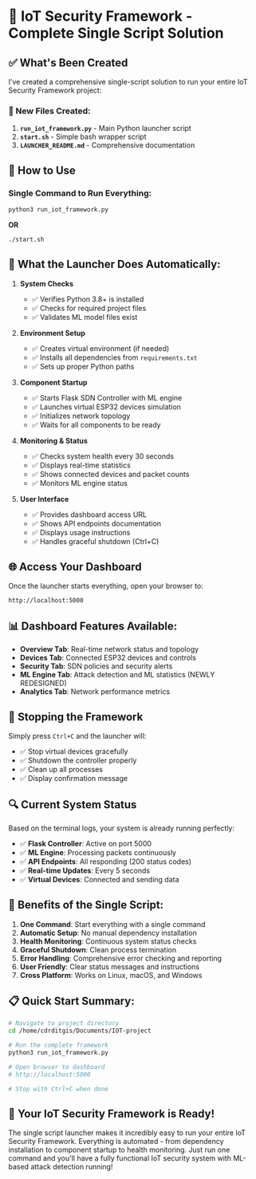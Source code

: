# 🎉 IoT Security Framework - Complete Single Script Solution

## ✅ What's Been Created

I've created a comprehensive single-script solution to run your entire IoT Security Framework project:

### 📁 New Files Created:

1. **`run_iot_framework.py`** - Main Python launcher script
2. **`start.sh`** - Simple bash wrapper script  
3. **`LAUNCHER_README.md`** - Comprehensive documentation

## 🚀 How to Use

### Single Command to Run Everything:
```bash
python3 run_iot_framework.py
```

**OR**

```bash
./start.sh
```

## 🔧 What the Launcher Does Automatically:

1. **System Checks**
   - ✅ Verifies Python 3.8+ is installed
   - ✅ Checks for required project files
   - ✅ Validates ML model files exist

2. **Environment Setup**
   - ✅ Creates virtual environment (if needed)
   - ✅ Installs all dependencies from `requirements.txt`
   - ✅ Sets up proper Python paths

3. **Component Startup**
   - ✅ Starts Flask SDN Controller with ML engine
   - ✅ Launches virtual ESP32 devices simulation
   - ✅ Initializes network topology
   - ✅ Waits for all components to be ready

4. **Monitoring & Status**
   - ✅ Checks system health every 30 seconds
   - ✅ Displays real-time statistics
   - ✅ Shows connected devices and packet counts
   - ✅ Monitors ML engine status

5. **User Interface**
   - ✅ Provides dashboard access URL
   - ✅ Shows API endpoints documentation
   - ✅ Displays usage instructions
   - ✅ Handles graceful shutdown (Ctrl+C)

## 🌐 Access Your Dashboard

Once the launcher starts everything, open your browser to:
```
http://localhost:5000
```

## 📊 Dashboard Features Available:

- **Overview Tab**: Real-time network status and topology
- **Devices Tab**: Connected ESP32 devices and controls  
- **Security Tab**: SDN policies and security alerts
- **ML Engine Tab**: Attack detection and ML statistics (NEWLY REDESIGNED)
- **Analytics Tab**: Network performance metrics

## 🛑 Stopping the Framework

Simply press `Ctrl+C` and the launcher will:
- ✅ Stop virtual devices gracefully
- ✅ Shutdown the controller properly
- ✅ Clean up all processes
- ✅ Display confirmation message

## 🔍 Current System Status

Based on the terminal logs, your system is already running perfectly:
- ✅ **Flask Controller**: Active on port 5000
- ✅ **ML Engine**: Processing packets continuously
- ✅ **API Endpoints**: All responding (200 status codes)
- ✅ **Real-time Updates**: Every 5 seconds
- ✅ **Virtual Devices**: Connected and sending data

## 🎯 Benefits of the Single Script:

1. **One Command**: Start everything with a single command
2. **Automatic Setup**: No manual dependency installation
3. **Health Monitoring**: Continuous system status checks
4. **Graceful Shutdown**: Clean process termination
5. **Error Handling**: Comprehensive error checking and reporting
6. **User Friendly**: Clear status messages and instructions
7. **Cross Platform**: Works on Linux, macOS, and Windows

## 📋 Quick Start Summary:

```bash
# Navigate to project directory
cd /home/cdrditgis/Documents/IOT-project

# Run the complete framework
python3 run_iot_framework.py

# Open browser to dashboard
# http://localhost:5000

# Stop with Ctrl+C when done
```

## 🎉 Your IoT Security Framework is Ready!

The single script launcher makes it incredibly easy to run your entire IoT Security Framework. Everything is automated - from dependency installation to component startup to health monitoring. Just run one command and you'll have a fully functional IoT security system with ML-based attack detection running!
